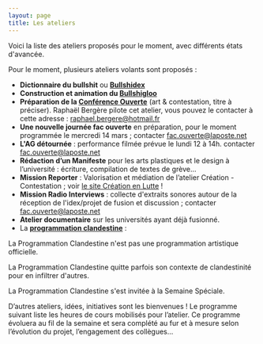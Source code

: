 ```yaml
---
layout: page
title: Les ateliers
---
```




Voici la liste des ateliers proposés pour le moment, avec différents états d'avancée.

Pour le moment, plusieurs ateliers volants sont proposés : 
* **Dictionnaire du bullshit** ou **<a href="/dico">Bullshidex</a>** 
* **Construction et animation du <a href="/bullshigloo">Bullshigloo</a>**
* **Préparation de la <a href="../conf-ouverte">Conférence Ouverte</a>** (art & contestation, titre à préciser). Raphaël Bergère pilote cet atelier, vous pouvez le contacter à cette adresse : raphael.bergere@hotmail.fr
* **Une nouvelle journée fac ouverte** en préparation, pour le moment programmée le mercredi 14 mars ; contacter fac.ouverte@laposte.net
* **L'AG détournée** : performance filmée prévue le lundi 12 à 14h. contacter fac.ouverte@laposte.net
* **Rédaction d’un Manifeste** pour les arts plastiques et le design à l’université&nbsp;:  écriture, compilation de textes de grève… 
* **Mission Reporter** : Valorisation et médiation de l’atelier Création - Contestation ; voir <a href="https://facouverte.wixsite.com/creationenlutte">le site Création en Lutte</a> !
* **Mission Radio Interviews** : collecte d'extraits sonores autour de la réception de l'idex/projet de fusion et discussion ; contacter fac.ouverte@laposte.net
* **Atelier documentaire** sur les universités ayant déjà fusionné.
* La **<a href="http://laprogrammationclandestine.tumblr.com/post/171621177991/la-semaine-sp%C3%A9ciale">programmation clandestine</a>** : 

La Programmation Clandestine n'est pas une programmation artistique officielle.

La Programmation Clandestine quitte parfois son contexte de clandestinité pour en infiltrer d'autres.

La Programmation Clandestine s'est invitée à la Semaine Spéciale. 

D’autres ateliers, idées, initiatives sont les bienvenues !
Le programme suivant liste les heures de cours mobilisés pour l’atelier.
Ce programme évoluera au fil de la semaine et sera complété au fur et à mesure selon l’évolution du projet, l’engagement des collègues...